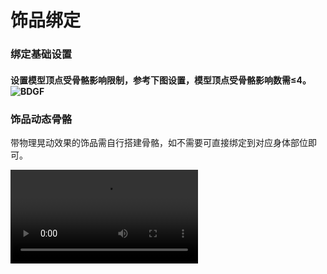 # 饰品绑定 

### 绑定基础设置

#### 设置模型顶点受骨骼影响限制，参考下图设置，模型顶点受骨骼影响数需≤4。![BDGF](https://arkimg.ark.online/BDGF-1740537528038-2.png)

### 饰品动态骨骼

带物理晃动效果的饰品需自行搭建骨骼，如不需要可直接绑定到对应身体部位即可。

<video controls src="https://arkimg.ark.online/饰品动态骨骼介绍.mp4" />

### 动态骨骼命名规范

请按照下列规范设置骨骼，当不符合下列标准时，会导致动态骨骼无效或效果异常。
- 单个部位FBX模型骨骼上限为100根。
- 骨骼命名不要用软件自动生成的命名，建议添加一些独特的命名或者部件做前缀。
- 带晃动效果骨骼第一根骨骼节点命名必须包含后缀“_Dynphy”。
- 末端骨骼命名必须包含后缀“_Nub ”。


#  教程：动态挂件

| 挂件名称： | 骨骼截图：                                             | 备注：对应的FBX参考源文件                                    |
| ---------- | ------------------------------------------------------ | ------------------------------------------------------------ |
| 耳饰       | ![img](https://arkimg.ark.online/1740381821353-22.png) | [点击下载文件](https://arkimg.ark.online/SM_Cartoon_Dress_ACershi_001.rar) |
| 面饰       | ![img](https://arkimg.ark.online/1740381821354-23.png) | [点击下载文件](https://arkimg.ark.online/SM_Cartoon_Dress_AKmiansha_001.rar) |
| 挂件饰品   | ![img](https://arkimg.ark.online/1740381821354-24.png) | [点击下载文件](https://arkimg.ark.online/SK_Cartoon_Prop_QHDSsan_001.rar) |

### 3dsMax：

- 导入官方提供的基础骨骼，基于基础模型搭建饰品骨骼。

   ![img](https://arkimg.ark.online/1740381821354-25.png)
- 按头饰模型走势搭建动态骨骼，按规范命名，并将动态骨骼链接到对应头部Head下。

   ![img](https://arkimg.ark.online/1740381821354-26.png)
- 选中耳饰添加绑定蒙皮命令“Skin”并添加对应的动态骨骼，选择模型顶点进行绑定蒙皮。

   ![img](https://arkimg.ark.online/1740381821354-27.png)
- 权重分配后可旋转骨骼检查模型蒙皮是否合理。

   ![img](https://arkimg.ark.online/1740381821354-28.png)
- 完成权重调整后，导出为FBX资源以备用。

   ![img](https://arkimg.ark.online/1740381821354-29.png)

###### MAX头饰骨骼搭建绑定全流程：

- 动态骨骼服装搭建绑定导出全流程

<video controls src="https://arkimg.ark.online/%E5%A4%B4%E9%A5%B0%E7%BB%91%E5%AE%9A%E6%B5%81%E7%A8%8B%20(1).mp4" />

- 无动态骨骼服装绑定导出全流程

<video controls src="https://arkimg.ark.online/%E5%A4%B4%E9%A5%B0%E7%BB%91%E5%AE%9A%E6%B5%81%E7%A8%8B2%20(1).mp4" />

### Maya:

- 导入官方提供的基础骨骼，基于基础模型搭建头饰骨骼。

   ![img](https://arkimg.ark.online/1740381821354-30.png)
- 选择装备面板创建骨骼或点击左侧顶部骨架面板按饰品模型走势创建动态骨骼。

   ![img](https://arkimg.ark.online/1740381821354-31.png)
- 骨骼搭建完成后按规范骨骼命名，并将动态骨骼链接到头部骨骼Head下。

   ![img](https://arkimg.ark.online/1740381821354-32.png)
- 选中模型点击顶部蒙皮面板选择“绑定蒙皮”，单个模型顶点最大受4根骨骼影响。

   ![img](https://arkimg.ark.online/1740381821354-33.png)
- 旋转头饰骨骼检查权重，针对不合理的权重进行手动调整。

   ![img](https://arkimg.ark.online/1740381821354-34.png)
- 权重优化，检查模型弯曲过渡是否均匀，完成后回到第0帧Apose。

   ![img](https://arkimg.ark.online/1740381821354-35.png)
- 完成权重调整后，按导出设置导出该饰品FBX。

   ![img](https://arkimg.ark.online/1740381821354-36.png)

### 注意事项：饰品绑定完成后，如果需要挪动位置，饰品模型需要重置坐标并重新绑定，否则会出现骨骼，动态效果错乱等问题。对比截图如下：

![img](https://arkimg.ark.online/1740381821354-37.png)

**解决方法：**调整好饰品位置后，复制一个模型出来方便重置后的模型拾取权重——避免重复绑定。

<video controls src="https://arkimg.ark.online/%E9%A5%B0%E5%93%81%E9%AA%A8%E9%AA%BC%E5%BC%82%E5%B8%B8%E8%A7%A3%E5%86%B3%20(1).mp4" />

# 资源导出

- 需要导出为FBX格式文件。
- 资源从DCC软件中导出，包含模型+骨骼（含动态骨骼）。
- 导出后即可进入口袋方舟进行资源上传（配置选择对应动态骨骼模板）。

### 导出设置：导出饰品FBX通用

- 选择对应模型部位物体与骨骼（目标模型，骨骼，动态骨骼及末端）。
- 轴向:Up Axis:Z-up,类型：Type:Binary
- 动画面板不勾选:Animation

###### 3dsMAX:

![img](https://arkimg.ark.online/1740381821354-38.png)

###### Maya：

![img](https://arkimg.ark.online/1740381821354-39.png)

###### Blender:

![img](https://arkimg.ark.online/1740381821354-40.png)
